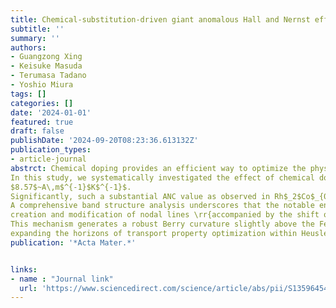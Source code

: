 ```yaml
---
title: Chemical-substitution-driven giant anomalous Hall and Nernst effects in magnetic cubic Heusler compounds
subtitle: ''
summary: ''
authors:
- Guangzong Xing
- Keisuke Masuda
- Terumasa Tadano
- Yoshio Miura
tags: []
categories: []
date: '2024-01-01'
featured: true
draft: false
publishDate: '2024-09-20T08:23:36.613132Z'
publication_types:
- article-journal
abstrct: Chemical doping provides an efficient way to optimize the physical properties of magnetic Heusler compounds, especially the anomalous transport properties, including the anomalous Hall conductivity (AHC) and anomalous Nernst conductivity (ANC).
In this study, we systematically investigated the effect of chemical doping on AHC and ANC in 1493 Heusler compounds using high-throughput first-principles calculations. Our investigation reveals notable trends in Co- and Rh-based Heusler compounds, where chemical doping effectively enhances the AHC and ANC. Intriguingly, several doped candidates exhibit outstanding enhancement of AHC and ANC (at $300$~K), such as (Co$_{0.8}$Ni$_{0.2}$)$_2$FeSn with both giant AHC of $-2567.78$~S\,cm$^{-1}$ and ANC of $8.27$~A\,m$^{-1}$K$^{-1}$, and Rh$_2$Co$_{0.7}$Fe$_{0.3}$In with ANC of 
$8.57$~A\,m$^{-1}$K$^{-1}$. 
Significantly, such a substantial ANC value as observed in Rh$_2$Co$_{0.7}$Fe$_{0.3}$In is not present in the stoichiometric mother compound Rh$_2$CoIn, which exhibits a maximum ANC value of $4.36$~A\,m$^{-1}$K$^{-1}$ located at $\sim$$0.3$~eV above the Fermi energy
A comprehensive band structure analysis underscores that the notable enhancement in ANC within doped compounds arises from the 
creation and modification of nodal lines \rr{accompanied by the shift of the Fermi energy} through chemical doping. 
This mechanism generates a robust Berry curvature slightly above the Fermi energy, resulting in significant ANC. These findings emphasize the pivotal role of chemical doping in engineering high-performance materials, thereby
expanding the horizons of transport property optimization within Heusler compounds.
publication: '*Acta Mater.*'


links: 
- name : "Journal link"
  url: 'https://www.sciencedirect.com/science/article/abs/pii/S135964542400209X'
---
```

